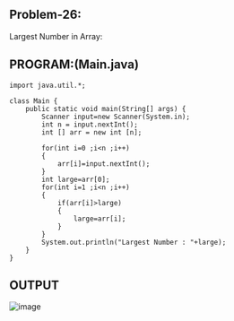 
## Problem-26:
Largest Number in Array:

## PROGRAM:(Main.java)
```
import java.util.*;

class Main {
    public static void main(String[] args) {
        Scanner input=new Scanner(System.in);
        int n = input.nextInt();
        int [] arr = new int [n];
        
        for(int i=0 ;i<n ;i++)
        {
            arr[i]=input.nextInt();
        }
        int large=arr[0];
        for(int i=1 ;i<n ;i++)
        {
            if(arr[i]>large)
            {
                large=arr[i];
            }
        }
        System.out.println("Largest Number : "+large);
    }
}
```

## OUTPUT
![image](https://github.com/user-attachments/assets/51423b09-6737-472d-8695-e5d9cced4f4f)
